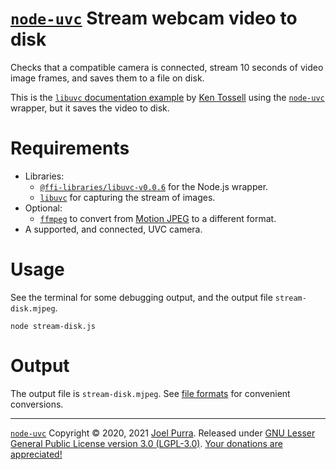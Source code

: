 # [`node-uvc`](https://joelpurra.com/projects/node-uvc/) Stream webcam video to disk

Checks that a compatible camera is connected, stream 10 seconds of video image frames, and saves them to a file on disk.

This is the [`libuvc` documentation example](https://ken.tossell.net/libuvc/doc/) by [Ken Tossell](https://ken.tossell.net/) using the [`node-uvc`](https://joelpurra.com/projects/node-uvc/) wrapper, but it saves the video to disk.

# Requirements

- Libraries:
  - [`@ffi-libraries/libuvc-v0.0.6`](https://github.com/node-ffi-libraries/node-ffi-library-libuvc-v0.0.6) for the Node.js wrapper.
  - [`libuvc`](https://ken.tossell.net/libuvc/) for capturing the stream of images.
- Optional:
  - [`ffmpeg`](https://ffmpeg.org/) to convert from [Motion JPEG](https://en.wikipedia.org/wiki/Motion_JPEG) to a different format.
- A supported, and connected, UVC camera.

# Usage

See the terminal for some debugging output, and the output file `stream-disk.mjpeg`.

```shell
node stream-disk.js
```

# Output

The output file is `stream-disk.mjpeg`. See [file formats](../README.md#file-formats) for convenient conversions.

---

[`node-uvc`](https://joelpurra.com/projects/node-uvc/) Copyright &copy; 2020, 2021 [Joel Purra](https://joelpurra.com/). Released under [GNU Lesser General Public License version 3.0 (LGPL-3.0)](https://www.gnu.org/licenses/lgpl.html). [Your donations are appreciated!](https://joelpurra.com/donate/)
